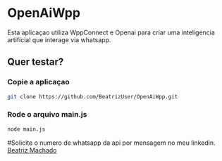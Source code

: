 # OpenAiWpp

Esta aplicaçao utiliza WppConnect e Openai para criar uma inteligencia artificial que interage via whatsapp.

## Quer testar?

### Copie a aplicaçao
```sh
git clone https://github.com/BeatrizUser/OpenAiWpp.git
```

### Rode o arquivo main.js
```sh
node main.js
```
#Solicite o numero de whatsapp da api por mensagem no meu linkedin.
[Beatriz Machado](https://www.linkedin.com/in/ana-beatriz-machado-dev/)
